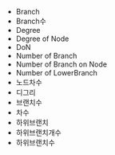 ﻿- Branch
- Branch수
- Degree
- Degree of Node
- DoN
- Number of Branch
- Number of Branch on Node
- Number of LowerBranch
- 노드차수
- 디그리
- 브랜치수
- 차수
- 하위브랜치
- 하위브랜치개수
- 하위브랜치수
